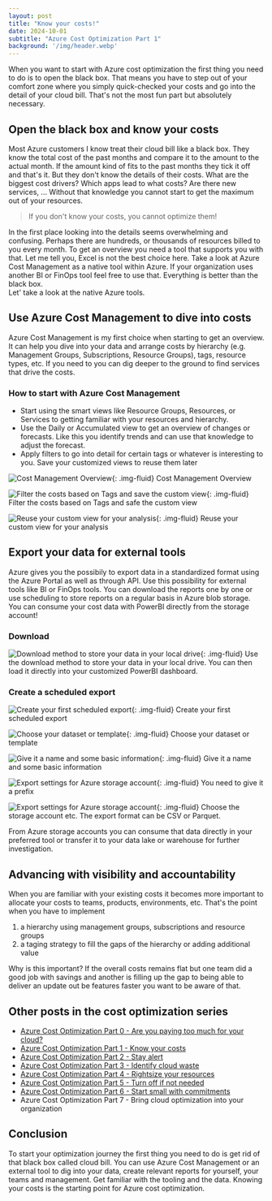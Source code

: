 ```yaml
---
layout: post
title: "Know your costs!"
date: 2024-10-01
subtitle: "Azure Cost Optimization Part 1"
background: '/img/header.webp'
---
```

When you want to start with Azure cost optimization the first thing you need to do is to open the black box. That means you have to step out of your comfort zone where you simply quick-checked your costs and go into the detail of your cloud bill. That's not the most fun part but absolutely necessary.

## Open the black box and know your costs

Most Azure customers I know treat their cloud bill like a black box. They know the total cost of the past months and compare it to the amount to the actual month. If the amount kind of fits to the past months they tick it off and that's it.
But they don't know the details of their costs. What are the biggest cost drivers? Which apps lead to what costs? Are there new services, ... Without that knowledge you cannot start to get the maximum out of your resources.  
> If you don't know your costs, you cannot optimize them!

In the first place looking into the details seems overwhelming and confusing. Perhaps there are hundreds, or thousands of resources billed to you every month. To get an overview you need a tool that supports you with that. Let me tell you, Excel is not the best choice here. Take a look at Azure Cost Management as a native tool within Azure. If your organization uses another BI or FinOps tool feel free to use that. Everything is better than the black box.  
Let' take a look at the native Azure tools.

## Use Azure Cost Management to dive into costs

Azure Cost Management is my first choice when starting to get an overview. It can help you dive into your data and arrange costs by hierarchy (e.g. Management Groups, Subscriptions, Resource Groups), tags, resource types, etc. If you need to you can  dig deeper to the ground to find services that drive the costs.  

### How to start with Azure Cost Management

- Start using the smart views like Resource Groups, Resources, or Services to getting familiar with your resources and hierarchy.  
- Use the Daily or Accumulated view to get an overview of changes or forecasts. Like this you identify trends and can use that knowledge to adjust the forecast.
- Apply filters to go into detail for certain tags or whatever is interesting to you. Save your customized views to reuse them later

![Cost Management Overview](/img/posts/006.png){: .img-fluid}
Cost Management Overview

![Filter the costs based on Tags and save the custom view](/img/posts/007.png){: .img-fluid}
Filter the costs based on Tags and safe the custom view

![Reuse your custom view for your analysis](/img/posts/008.png){: .img-fluid}
Reuse your custom view for your analysis

## Export your data for external tools

Azure gives you the possibily to export data in a standardized format using the Azure Portal as well as through API. Use this possibility for external tools like BI or FinOps tools. You can download the reports one by one or use scheduling to store reports on a regular basis in Azure blob storage.  
You can consume your cost data with PowerBI directly from the storage account!

### Download

![Download method to store your data in your local drive](/img/posts/009.png){: .img-fluid}
Use the download method to store your data in your local drive.  You can then load it directly into your customized PowerBI dashboard.

### Create a scheduled export

![Create your first scheduled export](/img/posts/010.png){: .img-fluid}
Create your first scheduled export

![Choose your dataset or template](/img/posts/011.png){: .img-fluid}
Choose your dataset or template

![Give it a name and some basic information](/img/posts/012.png){: .img-fluid}
Give it a name and some basic information

![Export settings for Azure storage account](/img/posts/013.png){: .img-fluid}
You need to give it a prefix

![Export settings for Azure storage account](/img/posts/013.png){: .img-fluid}
Choose the storage account etc. The export format can be CSV or Parquet.

From Azure storage accounts you can consume that data directly in your preferred tool or transfer it to your data lake or warehouse for further investigation.

## Advancing with visibility and accountability

When you are familiar with your existing costs it becomes more important to allocate your costs to teams, products, environments, etc. That's the point when you have to implement

1. a hierarchy using management groups, subscriptions and resource groups
2. a taging strategy to fill the gaps of the hierarchy or adding additional value

Why is this important? If the overall costs remains flat but one team did a good job with savings and another is filling up the gap  to being able to deliver an update out be features faster you want to be aware of that.

## Other posts in the cost optimization series

- [Azure Cost Optimization Part 0 - Are you paying too much for your cloud?](2024-09-25-are-you-paying-too-much-for-your-cloud.md)
- [Azure Cost Optimization Part 1 - Know your costs](2024-10-01-azure-cost-optimization-part-1-know-your-costs.md)
- [Azure Cost Optimization Part 2 - Stay alert](2024-10-14-azure-cost-optimization-part-2-stay-alert.md)
- [Azure Cost Optimization Part 3 - Identify cloud waste](2024-10-16-azure-cost-optimization-part-3-identify-cloud-waste.md)
- [Azure Cost Optimization Part 4 - Rightsize your resources](2024-10-24-azure-cost-optimization-part-4-rightsize-your-resources.md)
- [Azure Cost Optimization Part 5 - Turn off if not needed](2024-11-15-azure-cost-optimization-part-5-turn-off-if-not-needed.md)
- [Azure Cost Optimization Part 6 - Start small with commitments](2024-12-30-azure-cost-optimization-part-6-start-small-with-commitments.md)
- Azure Cost Optimization Part 7 - Bring cloud optimization into your organization

## Conclusion

To start your optimization journey the first thing you need to do is get rid of that black box called cloud bill. You can use Azure Cost Management or an external tool to dig into your data, create relevant reports for yourself, your teams and management. Get familiar with the tooling and the data. Knowing your costs is the starting point for Azure cost optimization.
